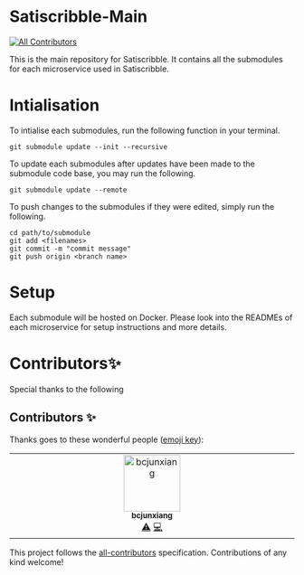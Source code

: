 # Satiscribble-Main
<!-- ALL-CONTRIBUTORS-BADGE:START - Do not remove or modify this section -->
[![All Contributors](https://img.shields.io/badge/all_contributors-1-orange.svg?style=flat-square)](#contributors-)
<!-- ALL-CONTRIBUTORS-BADGE:END -->
This is the main repository for Satiscribble. It contains all the submodules for each microservice used in Satiscribble.

# Intialisation
To intialise each submodules, run the following function in your terminal.
```
git submodule update --init --recursive
```

To update each submodules after updates have been made to the submodule code base, you may run the following.
```
git submodule update --remote
```

To push changes to the submodules if they were edited, simply run the following.
```
cd path/to/submodule
git add <filenames>
git commit -m "commit message"
git push origin <branch name>
```

# Setup
Each submodule will be hosted on Docker. Please look into the READMEs of each microservice for setup instructions and more details.

# Contributors✨
Special thanks to the following



## Contributors ✨

Thanks goes to these wonderful people ([emoji key](https://allcontributors.org/docs/en/emoji-key)):

<!-- ALL-CONTRIBUTORS-LIST:START - Do not remove or modify this section -->
<!-- prettier-ignore-start -->
<!-- markdownlint-disable -->
<table>
  <tbody>
    <tr>
      <td align="center" valign="top" width="14.28%"><a href="https://github.com/bcjunxiang"><img src="https://avatars.githubusercontent.com/u/117553226?v=4?s=100" width="100px;" alt="bcjunxiang"/><br /><sub><b>bcjunxiang</b></sub></a><br /><a href="https://github.com/Jaywhisker/Satiscribble-MAIN/commits?author=bcjunxiang" title="Tests">⚠️</a> <a href="https://github.com/Jaywhisker/Satiscribble-MAIN/commits?author=bcjunxiang" title="Code">💻</a></td>
    </tr>
  </tbody>
</table>

<!-- markdownlint-restore -->
<!-- prettier-ignore-end -->

<!-- ALL-CONTRIBUTORS-LIST:END -->

This project follows the [all-contributors](https://github.com/all-contributors/all-contributors) specification. Contributions of any kind welcome!
